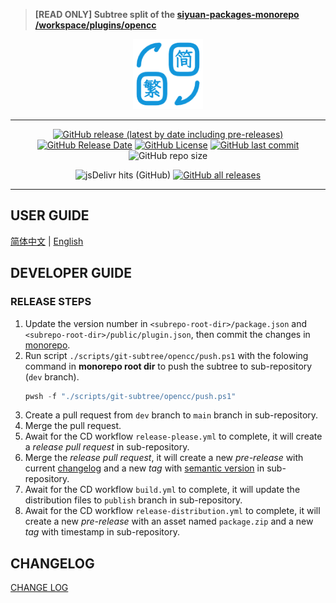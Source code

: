 > **[READ ONLY] Subtree split of the [siyuan-packages-monorepo](https://github.com/Zuoqiu-Yingyi/siyuan-packages-monorepo) [/workspace/plugins/opencc](https://github.com/Zuoqiu-Yingyi/siyuan-packages-monorepo/tree/main/workspace/plugins/opencc)**

<div align="center">
<img alt="icon" src="./public/icon.png" style="width: 8em; height: 8em;">

---
[![GitHub release (latest by date including pre-releases)](https://img.shields.io/github/v/release/Zuoqiu-Yingyi/siyuan-plugin-opencc?include_prereleases)](https://github.com/Zuoqiu-Yingyi/siyuan-plugin-opencc/releases/latest)
[![GitHub Release Date](https://img.shields.io/github/release-date/Zuoqiu-Yingyi/siyuan-plugin-opencc)](https://github.com/Zuoqiu-Yingyi/siyuan-plugin-opencc/releases/latest)
[![GitHub License](https://img.shields.io/github/license/Zuoqiu-Yingyi/siyuan-plugin-opencc)](https://github.com/Zuoqiu-Yingyi/siyuan-plugin-opencc/blob/main/LICENSE)
[![GitHub last commit](https://img.shields.io/github/last-commit/Zuoqiu-Yingyi/siyuan-plugin-opencc)](https://github.com/Zuoqiu-Yingyi/siyuan-plugin-opencc/commits/main)
![GitHub repo size](https://img.shields.io/github/repo-size/Zuoqiu-Yingyi/siyuan-plugin-opencc)
<!-- ![hits](https://hits.b3log.org/Zuoqiu-Yingyi/siyuan-plugin-opencc.svg) -->
![jsDelivr hits (GitHub)](https://img.shields.io/jsdelivr/gh/hy/Zuoqiu-Yingyi/siyuan-packages-opencc)
[![GitHub all releases](https://img.shields.io/github/downloads/Zuoqiu-Yingyi/siyuan-plugin-opencc/total)](https://github.com/Zuoqiu-Yingyi/siyuan-plugin-opencc/releases)

---
</div>

## USER GUIDE

[简体中文](./public/README_zh_CN.md) \| [English](./public/README.md)

## DEVELOPER GUIDE

### RELEASE STEPS

1. Update the version number in `<subrepo-root-dir>/package.json` and `<subrepo-root-dir>/public/plugin.json`, then commit the changes in [monorepo](https://github.com/Zuoqiu-Yingyi/siyuan-packages-monorepo).
2. Run script `./scripts/git-subtree/opencc/push.ps1` with the folowing command in **monorepo root dir** to push the subtree to sub-repository (`dev` branch).
   ```powershell
   pwsh -f "./scripts/git-subtree/opencc/push.ps1"
   ```
3. Create a pull request from `dev` branch to `main` branch in sub-repository.
4. Merge the pull request.
5. Await for the CD workflow `release-please.yml` to complete, it will create a *release pull request* in sub-repository.
6. Merge the *release pull request*, it will create a new *pre-release* with current [changelog](./CHANGELOG.md) and a new *tag* with [semantic version](https://semver.org/) in sub-repository.
7. Await for the CD workflow `build.yml` to complete, it will update the distribution files to `publish` branch in sub-repository.
8. Await for the CD workflow `release-distribution.yml` to complete, it will create a new *pre-release* with an asset named `package.zip` and a new *tag* with timestamp in sub-repository.

## CHANGELOG

[CHANGE LOG](./CHANGELOG.md)
